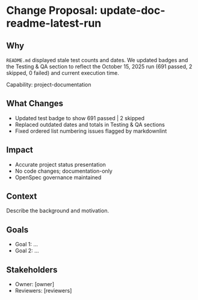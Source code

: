 # Change Proposal: update-doc-readme-latest-run

## Why

`README.md` displayed stale test counts and dates. We updated badges and the Testing & QA section to reflect the October 15, 2025 run (691 passed, 2 skipped, 0 failed) and current execution time.

Capability: project-documentation

## What Changes

- Updated test badge to show 691 passed | 2 skipped
- Replaced outdated dates and totals in Testing & QA sections
- Fixed ordered list numbering issues flagged by markdownlint

## Impact

- Accurate project status presentation
- No code changes; documentation-only
- OpenSpec governance maintained

## Context

Describe the background and motivation.


## Goals

- Goal 1: ...
- Goal 2: ...


## Stakeholders

- Owner: [owner]
- Reviewers: [reviewers]

